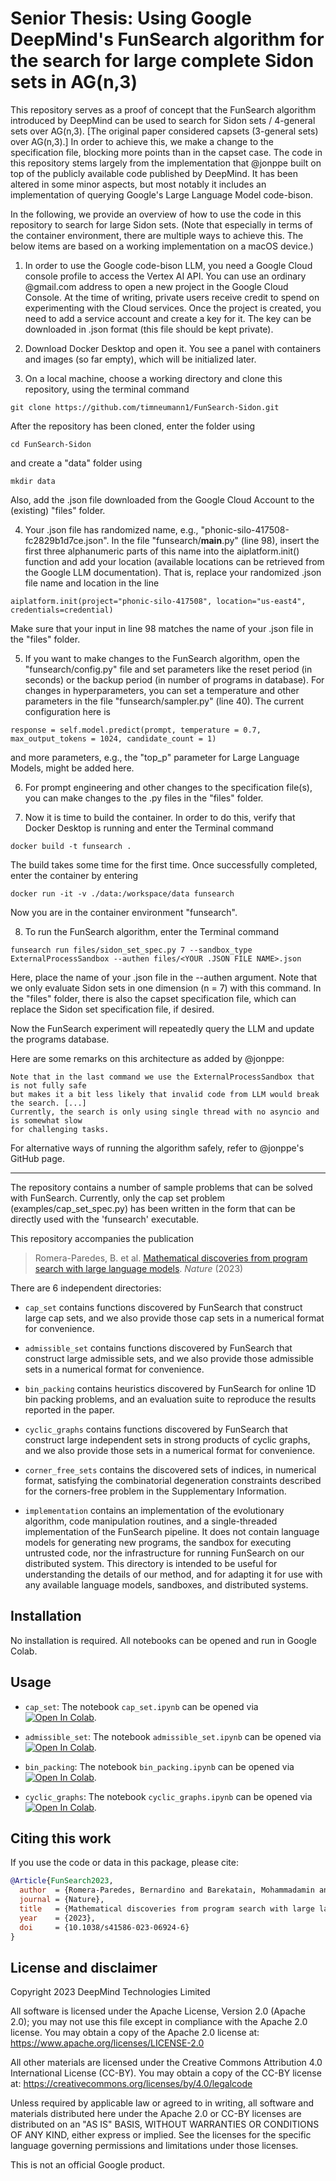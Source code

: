 # Senior Thesis: Using Google DeepMind's FunSearch algorithm for the search for large complete Sidon sets in AG(n,3)

This repository serves as a proof of concept that the FunSearch algorithm introduced by DeepMind can be used to search for Sidon sets / 4-general sets over AG(n,3). 
[The original paper considered capsets (3-general sets) over AG(n,3).] In order to achieve this, we make a change to the specification file, blocking more points than in the capset case.
The code in this repository stems largely from the implementation that @jonppe built on top of the publicly available code published by DeepMind. It has been altered in some minor aspects, but most notably it 
includes an implementation of querying Google's Large Language Model code-bison.

In the following, we provide an overview of how to use the code in this repository to search for large Sidon sets. (Note that especially in terms of the container environment, there are multiple ways to achieve this. The below items are based on a working implementation on a macOS device.)

1. In order to use the Google code-bison LLM, you need a Google Cloud console profile to access the Vertex AI API. You can use an ordinary @gmail.com address to open a new project in the Google Cloud Console. At the time of writing, private users receive credit to spend on experimenting with the Cloud services. Once the project is created, you need to add a service account and create a key for it. The key can be downloaded in .json format (this file should be kept private).
   
2. Download Docker Desktop and open it. You see a panel with containers and images (so far empty), which will be initialized later.
   
3. On a local machine, choose a working directory and clone this repository, using the terminal command
```
git clone https://github.com/timneumann1/FunSearch-Sidon.git
```
After the repository has been cloned, enter the folder using 
```
cd FunSearch-Sidon 
```
and create a "data" folder using 
```
mkdir data
```
Also, add the .json file downloaded from the Google Cloud Account to the (existing) "files" folder.

4. Your .json file has randomized name, e.g., "phonic-silo-417508-fc2829b1d7ce.json". In the file "funsearch/__main__.py" (line 98), insert the first three alphanumeric parts of this name into the aiplatform.init() function and add your location (available locations can be retrieved from the Google LLM documentation). That is, replace your randomized .json file name and location in the line
```
aiplatform.init(project="phonic-silo-417508", location="us-east4", credentials=credential)
```
Make sure that your input in line 98 matches the name of your .json file in the "files" folder.

5. If you want to make changes to the FunSearch algorithm, open the "funsearch/config.py" file and set parameters like the reset period (in seconds) or the backup period (in number of programs in database).
For changes in hyperparameters, you can set a temperature and other parameters in the file "funsearch/sampler.py" (line 40). The current configuration here is 
```
response = self.model.predict(prompt, temperature = 0.7, max_output_tokens = 1024, candidate_count = 1) 
```
and more parameters, e.g., the "top_p" parameter for Large Language Models, might be added here.

6. For prompt engineering and other changes to the specification file(s), you can make changes to the .py files in the "files" folder.
   
7. Now it is time to build the container. In order to do this, verify that Docker Desktop is running and enter the Terminal command
```
docker build -t funsearch .
```
The build takes some time for the first time. Once successfully completed, enter the container by entering
```
docker run -it -v ./data:/workspace/data funsearch
```
Now you are in the container environment "funsearch".

8. To run the FunSearch algorithm, enter the Terminal command 
```
funsearch run files/sidon_set_spec.py 7 --sandbox_type ExternalProcessSandbox --authen files/<YOUR .JSON FILE NAME>.json
```
Here, place the name of your .json file in the --authen argument. Note that we only evaluate Sidon sets in one dimension (n = 7) with this command. In the "files" folder, there is also the capset specification file, which can replace the Sidon set specification file, if desired.

Now the FunSearch experiment will repeatedly query the LLM and update the programs database.





Here are some remarks on this architecture as added by @jonppe:
```
Note that in the last command we use the ExternalProcessSandbox that is not fully safe
but makes it a bit less likely that invalid code from LLM would break the search. [...]
Currently, the search is only using single thread with no asyncio and is somewhat slow
for challenging tasks.
```

For alternative ways of running the algorithm safely, refer to @jonppe's GitHub page.




---

The repository contains a number of sample problems that can be solved with FunSearch.
Currently, only the cap set problem (examples/cap_set_spec.py) has been written in the form that can be directly
used with the 'funsearch' executable.

This repository accompanies the publication

> Romera-Paredes, B. et al. [Mathematical discoveries from program search with large language models](https://www.nature.com/articles/s41586-023-06924-6). *Nature* (2023)

There are 6 independent directories:

- `cap_set` contains functions discovered by FunSearch that construct large cap
sets, and we also provide those cap sets in a numerical format for convenience.

- `admissible_set` contains functions discovered by FunSearch that construct
large admissible sets, and we also provide those admissible sets in a numerical
format for convenience.

- `bin_packing` contains heuristics discovered by FunSearch for online 1D bin
packing problems, and an evaluation suite to reproduce the results reported in
the paper.

- `cyclic_graphs` contains functions discovered by FunSearch that construct
large independent sets in strong products of cyclic graphs, and we also provide
those sets in a numerical format for convenience.

- `corner_free_sets` contains the discovered sets of indices, in numerical
format, satisfying the combinatorial degeneration constraints described for the
corners-free problem in the Supplementary Information.

- `implementation` contains an implementation of the evolutionary algorithm,
code manipulation routines, and a single-threaded implementation of the
FunSearch pipeline. It does not contain language models for generating new
programs, the sandbox for executing untrusted code, nor the infrastructure for
running FunSearch on our distributed system. This directory is intended to be
useful for understanding the details of our method, and for adapting it for use
with any available language models, sandboxes, and distributed systems.

## Installation

No installation is required. All notebooks can be opened and run in Google
Colab.

## Usage

- `cap_set`: The notebook `cap_set.ipynb` can be opened via
[![Open In Colab](https://colab.research.google.com/assets/colab-badge.svg)](https://colab.research.google.com/github/google-deepmind/funsearch/blob/master/cap_set/cap_set.ipynb).

- `admissible_set`: The notebook `admissible_set.ipynb` can be opened
via
[![Open In Colab](https://colab.research.google.com/assets/colab-badge.svg)](https://colab.research.google.com/github/google-deepmind/funsearch/blob/master/admissible_set/admissible_set.ipynb).

- `bin_packing`: The notebook `bin_packing.ipynb` can be opened via
[![Open In Colab](https://colab.research.google.com/assets/colab-badge.svg)](https://colab.research.google.com/github/google-deepmind/funsearch/blob/master/bin_packing/bin_packing.ipynb).

- `cyclic_graphs`: The notebook `cyclic_graphs.ipynb` can be opened via
[![Open In Colab](https://colab.research.google.com/assets/colab-badge.svg)](https://colab.research.google.com/github/google-deepmind/funsearch/blob/master/cyclic_graphs/cyclic_graphs.ipynb).

## Citing this work

If you use the code or data in this package, please cite:

```bibtex
@Article{FunSearch2023,
  author  = {Romera-Paredes, Bernardino and Barekatain, Mohammadamin and Novikov, Alexander and Balog, Matej and Kumar, M. Pawan and Dupont, Emilien and Ruiz, Francisco J. R. and Ellenberg, Jordan and Wang, Pengming and Fawzi, Omar and Kohli, Pushmeet and Fawzi, Alhussein},
  journal = {Nature},
  title   = {Mathematical discoveries from program search with large language models},
  year    = {2023},
  doi     = {10.1038/s41586-023-06924-6}
}
```

## License and disclaimer

Copyright 2023 DeepMind Technologies Limited

All software is licensed under the Apache License, Version 2.0 (Apache 2.0);
you may not use this file except in compliance with the Apache 2.0 license.
You may obtain a copy of the Apache 2.0 license at:
https://www.apache.org/licenses/LICENSE-2.0

All other materials are licensed under the Creative Commons Attribution 4.0
International License (CC-BY). You may obtain a copy of the CC-BY license at:
https://creativecommons.org/licenses/by/4.0/legalcode

Unless required by applicable law or agreed to in writing, all software and
materials distributed here under the Apache 2.0 or CC-BY licenses are
distributed on an "AS IS" BASIS, WITHOUT WARRANTIES OR CONDITIONS OF ANY KIND,
either express or implied. See the licenses for the specific language governing
permissions and limitations under those licenses.

This is not an official Google product.
